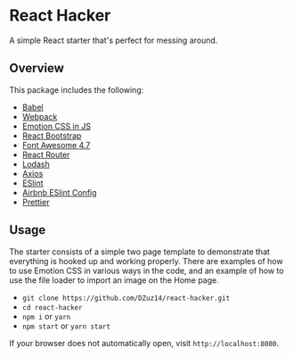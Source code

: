 # React Hacker

A simple React starter that's perfect for messing around.

## Overview

This package includes the following:

- [Babel](https://babeljs.io/docs/en/)
- [Webpack](https://webpack.js.org/concepts/)
- [Emotion CSS in JS](https://emotion.sh/docs/introduction)
- [React Bootstrap](https://react-bootstrap.github.io/components/alerts/)
- [Font Awesome 4.7](https://fontawesome.com/v4.7/icons/)
- [React Router](https://reactrouter.com/web/guides/quick-start)
- [Lodash](https://lodash.com/docs/4.17.15)
- [Axios](https://axios-http.com/docs/intro)
- [ESlint](https://www.npmjs.com/package/eslint-config-airbnb)
- [Airbnb ESlint Config](https://www.npmjs.com/package/eslint-config-airbnb)
- [Prettier](https://prettier.io/docs/en/index.html)

## Usage

The starter consists of a simple two page template to demonstrate that everything is hooked up and working properly. There are examples of how to use Emotion CSS in various ways in the code, and an example of how to use the file loader to import an image on the Home page.

- `git clone https://github.com/DZuz14/react-hacker.git`
- `cd react-hacker`
- `npm i` or `yarn`
- `npm start` or `yarn start`

If your browser does not automatically open, visit `http://localhost:8080`.

